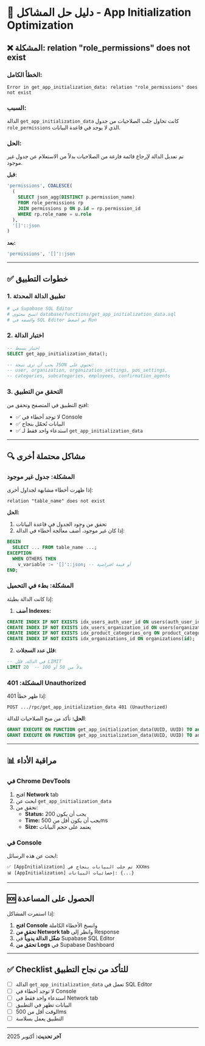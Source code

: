# 🔧 دليل حل المشاكل - App Initialization Optimization

## ❌ المشكلة: relation "role_permissions" does not exist

### **الخطأ الكامل:**
```
Error in get_app_initialization_data: relation "role_permissions" does not exist
```

### **السبب:**
الدالة `get_app_initialization_data` كانت تحاول جلب الصلاحيات من جدول `role_permissions` الذي لا يوجد في قاعدة البيانات.

### **الحل:**
تم تعديل الدالة لإرجاع قائمة فارغة من الصلاحيات بدلاً من الاستعلام عن جدول غير موجود.

**قبل:**
```sql
'permissions', COALESCE(
  (
    SELECT json_agg(DISTINCT p.permission_name)
    FROM role_permissions rp
    JOIN permissions p ON p.id = rp.permission_id
    WHERE rp.role_name = u.role
  ),
  '[]'::json
)
```

**بعد:**
```sql
'permissions', '[]'::json
```

---

## ✅ خطوات التطبيق

### 1. تطبيق الدالة المحدثة

```bash
# في Supabase SQL Editor
# انسخ محتوى database/functions/get_app_initialization_data.sql
# والصقه في SQL Editor ثم اضغط Run
```

### 2. اختبار الدالة

```sql
-- اختبار بسيط
SELECT get_app_initialization_data();

-- يجب أن ترى نتيجة JSON تحتوي على:
-- user, organization, organization_settings, pos_settings,
-- categories, subcategories, employees, confirmation_agents
```

### 3. التحقق من التطبيق

افتح التطبيق في المتصفح وتحقق من:
- ✅ لا توجد أخطاء في Console
- ✅ البيانات تُحمّل بنجاح
- ✅ استدعاء واحد فقط لـ `get_app_initialization_data`

---

## 🔍 مشاكل محتملة أخرى

### المشكلة: جدول غير موجود

إذا ظهرت أخطاء مشابهة لجداول أخرى:

```
relation "table_name" does not exist
```

**الحل:**
1. تحقق من وجود الجدول في قاعدة البيانات
2. إذا كان غير موجود، أضف معالجة أخطاء في الدالة:

```sql
BEGIN
  SELECT ... FROM table_name ...;
EXCEPTION
  WHEN OTHERS THEN
    v_variable := '[]'::json; -- أو قيمة افتراضية
END;
```

### المشكلة: بطء في التحميل

إذا كانت الدالة بطيئة:

1. **أضف Indexes:**
```sql
CREATE INDEX IF NOT EXISTS idx_users_auth_user_id ON users(auth_user_id);
CREATE INDEX IF NOT EXISTS idx_users_organization_id ON users(organization_id);
CREATE INDEX IF NOT EXISTS idx_product_categories_org ON product_categories(organization_id);
CREATE INDEX IF NOT EXISTS idx_organizations_id ON organizations(id);
```

2. **قلل عدد السجلات:**
```sql
-- في الدالة، قلل LIMIT
LIMIT 20  -- بدلاً من 50 أو 100
```

### المشكلة: 401 Unauthorized

إذا ظهر خطأ 401:

```
POST .../rpc/get_app_initialization_data 401 (Unauthorized)
```

**الحل:**
تأكد من منح الصلاحيات للدالة:

```sql
GRANT EXECUTE ON FUNCTION get_app_initialization_data(UUID, UUID) TO authenticated;
GRANT EXECUTE ON FUNCTION get_app_initialization_data(UUID, UUID) TO anon;
```

---

## 📊 مراقبة الأداء

### في Chrome DevTools

1. افتح **Network** tab
2. ابحث عن `get_app_initialization_data`
3. تحقق من:
   - **Status:** يجب أن يكون 200
   - **Time:** يجب أن يكون أقل من 500ms
   - **Size:** يعتمد على حجم البيانات

### في Console

ابحث عن هذه الرسائل:

```
✅ [AppInitialization] تم جلب البيانات بنجاح في XXXms
📊 [AppInitialization] إحصائيات البيانات: {...}
```

---

## 🆘 الحصول على المساعدة

إذا استمرت المشاكل:

1. **افتح Console** وانسخ الأخطاء الكاملة
2. **تحقق من Network tab** وانظر إلى Response
3. **شغّل الدالة يدوياً** في Supabase SQL Editor
4. **تحقق من Logs** في Supabase Dashboard

---

## ✅ Checklist للتأكد من نجاح التطبيق

- [ ] الدالة `get_app_initialization_data` تعمل في SQL Editor
- [ ] لا توجد أخطاء في Console
- [ ] استدعاء واحد فقط في Network tab
- [ ] البيانات تظهر في التطبيق
- [ ] الوقت أقل من 500ms
- [ ] التطبيق يعمل بسلاسة

---

**آخر تحديث:** أكتوبر 2025
